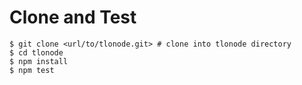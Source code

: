 # Clone and Test

```
$ git clone <url/to/tlonode.git> # clone into tlonode directory
$ cd tlonode
$ npm install
$ npm test
```
